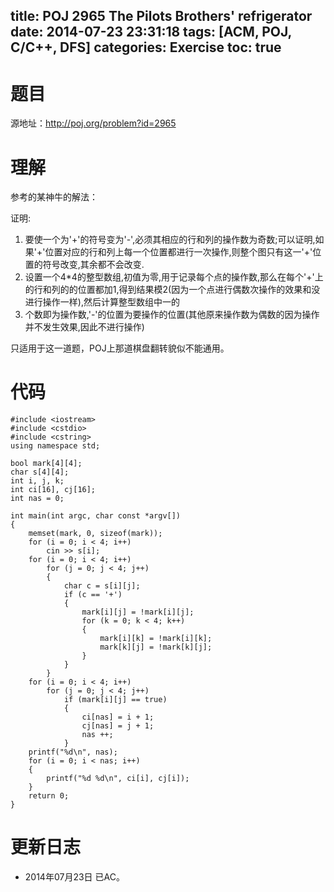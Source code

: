 ﻿title: POJ 2965 The Pilots Brothers' refrigerator
date: 2014-07-23 23:31:18
tags: [ACM, POJ, C/C++, DFS]
categories: Exercise
toc: true
---
# 题目
源地址：http://poj.org/problem?id=2965

# 理解
参考的某神牛的解法：
> 
证明:
1. 要使一个为'+'的符号变为'-',必须其相应的行和列的操作数为奇数;可以证明,如果'+'位置对应的行和列上每一个位置都进行一次操作,则整个图只有这一'+'位置的符号改变,其余都不会改变.
2. 设置一个4*4的整型数组,初值为零,用于记录每个点的操作数,那么在每个'+'上的行和列的的位置都加1,得到结果模2(因为一个点进行偶数次操作的效果和没进行操作一样),然后计算整型数组中一的
3. 个数即为操作数,'-'的位置为要操作的位置(其他原来操作数为偶数的因为操作并不发生效果,因此不进行操作)

只适用于这一道题，POJ上那道棋盘翻转貌似不能通用。

<!-- more -->

# 代码
```
#include <iostream>
#include <cstdio>
#include <cstring>
using namespace std;

bool mark[4][4];
char s[4][4];
int i, j, k;
int ci[16], cj[16];
int nas = 0;

int main(int argc, char const *argv[])
{
    memset(mark, 0, sizeof(mark));
    for (i = 0; i < 4; i++)
        cin >> s[i];
    for (i = 0; i < 4; i++)
        for (j = 0; j < 4; j++)
        {
            char c = s[i][j];
            if (c == '+')
            {
                mark[i][j] = !mark[i][j];
                for (k = 0; k < 4; k++)
                {
                    mark[i][k] = !mark[i][k];
                    mark[k][j] = !mark[k][j];
                }
            }
        }
    for (i = 0; i < 4; i++)
        for (j = 0; j < 4; j++)
            if (mark[i][j] == true)
            {
                ci[nas] = i + 1;
                cj[nas] = j + 1;
                nas ++;
            }
    printf("%d\n", nas);
    for (i = 0; i < nas; i++)
    {
        printf("%d %d\n", ci[i], cj[i]);
    }
    return 0;
}
```

# 更新日志
- 2014年07月23日 已AC。